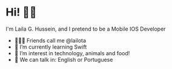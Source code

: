 # Hi! 👋🏽

I'm Laila G. Hussein, and I pretend to be a Mobile IOS Developer

- 💁🏼‍♀️ Friends call me @lailota 
- 🚀 I’m currently learning Swift
- 👀 I’m interest in technology, animals and food!
- 📣 We can talk in: English or Portuguese


